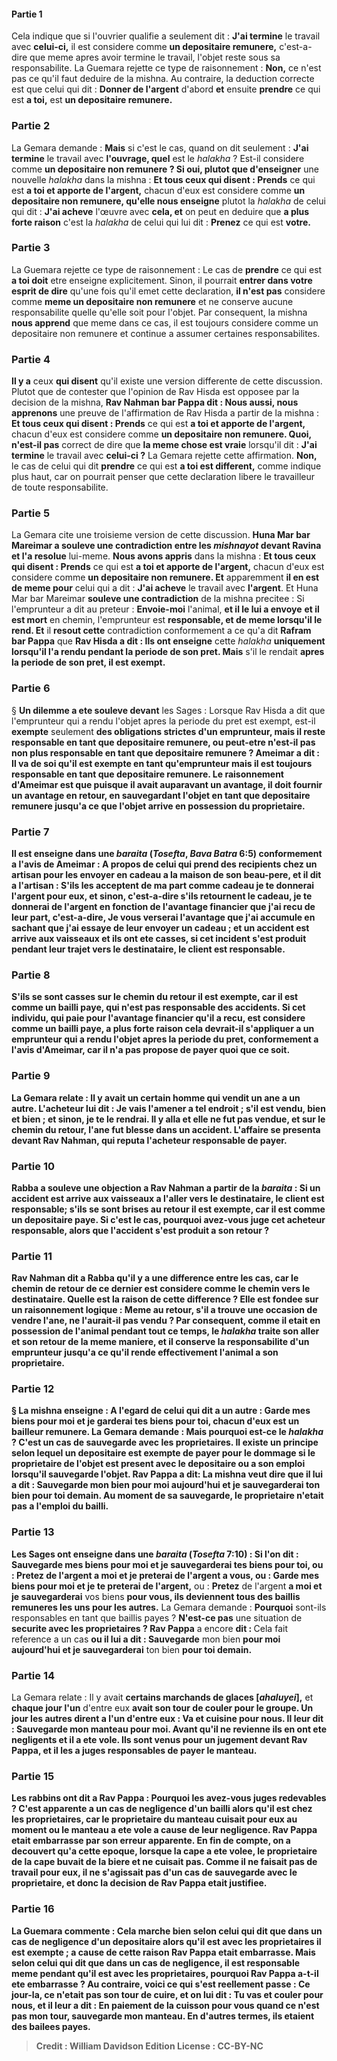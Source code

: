 
#### Partie 1
Cela indique que si l'ouvrier qualifie a seulement dit : <b>J'ai termine</b> le travail avec <b>celui-ci,</b> il est considere comme <b>un depositaire remunere,</b> c'est-a-dire que meme apres avoir termine le travail, l'objet reste sous sa responsabilite. La Guemara rejette ce type de raisonnement : <b>Non,</b> ce n'est pas ce qu'il faut deduire de la mishna. Au contraire, la deduction correcte est que celui qui dit : <b>Donner de l'argent</b> d'abord <b>et</b> ensuite <b>prendre</b> ce qui est <b>a toi,</b> est <b>un depositaire remunere.</b>

### Partie 2
La Gemara demande : <b>Mais</b> si c'est le cas, quand on dit seulement : <b>J'ai termine</b> le travail avec <b>l'ouvrage, quel</b> est le <i>halakha</i> ? Est-il considere comme <b>un depositaire non remunere ? Si oui, plutot que d'enseigner</b> une nouvelle <i>halakha</i> dans la mishna : <b>Et tous ceux qui disent : Prends</b> ce qui est <b>a toi et apporte de l'argent,</b> chacun d'eux est considere comme <b>un depositaire non remunere, qu'elle nous enseigne</b> plutot la <i>halakha</i> de celui qui dit : <b>J'ai acheve</b> l'œuvre avec <b>cela, et</b> on peut en deduire que <b>a plus forte raison</b> c'est la <i>halakha</i> de celui qui lui dit : <b>Prenez</b> ce qui est <b>votre.</b>

### Partie 3
La Guemara rejette ce type de raisonnement : Le cas de <b>prendre</b> ce qui est <b>a toi doit</b> etre enseigne explicitement. Sinon, il pourrait <b>entrer dans votre esprit de dire</b> qu'une fois qu'il emet cette declaration, <b>il n'est pas</b> considere comme <b>meme un depositaire non remunere</b> et ne conserve aucune responsabilite quelle qu'elle soit pour l'objet. Par consequent, la mishna <b>nous apprend</b> que meme dans ce cas, il est toujours considere comme un depositaire non remunere et continue a assumer certaines responsabilites.

### Partie 4
<b>Il y a</b> ceux <b>qui disent</b> qu'il existe une version differente de cette discussion. Plutot que de contester que l'opinion de Rav Hisda est opposee par la decision de la mishna, <b>Rav Nahman bar Pappa dit : Nous aussi, nous apprenons</b> une preuve de l'affirmation de Rav Hisda a partir de la mishna : <b>Et tous ceux qui disent : Prends</b> ce qui est <b>a toi et apporte de l'argent,</b> chacun d'eux est considere comme <b>un depositaire non remunere. Quoi, n'est-il pas</b> correct de dire que <b>la meme chose est vraie</b> lorsqu'il dit : <b>J'ai termine</b> le travail avec <b>celui-ci ?</b> La Gemara rejette cette affirmation. <b>Non,</b> le cas de celui qui dit <b>prendre</b> ce qui est <b>a toi est different,</b> comme indique plus haut, car on pourrait penser que cette declaration libere le travailleur de toute responsabilite.

### Partie 5
La Gemara cite une troisieme version de cette discussion. <b>Huna Mar bar Mareimar a souleve une contradiction entre les <i>mishnayot</i> devant Ravina et l'a resolue</b> lui-meme. <b>Nous avons appris</b> dans la mishna : <b>Et tous ceux qui disent : Prends</b> ce qui est <b>a toi et apporte de l'argent,</b> chacun d'eux est considere comme <b>un depositaire non remunere. Et</b> apparemment <b>il en est de meme pour</b> celui qui a dit : <b>J'ai acheve</b> le travail avec <b>l'argent</b>. Et</b> Huna Mar bar Mareimar <b>souleve une contradiction</b> de la mishna precitee : Si l'emprunteur a dit au preteur : <b>Envoie-moi</b> l'animal, <b>et il le lui a envoye</b> <b>et il est mort</b> en chemin, l'emprunteur est <b>responsable, et de meme lorsqu'il le rend. Et</b> il <b>resout cette</b> contradiction conformement a ce qu'a dit <b>Rafram bar Pappa</b> que <b>Rav Hisda a dit : Ils ont enseigne</b> cette <i>halakha</i> <b>uniquement lorsqu'il l'a rendu pendant la periode de son pret. Mais</b> s'il le rendait <b>apres la periode de son pret, il est exempt.</b>

### Partie 6
§ <b>Un dilemme a ete souleve devant</b> les Sages : Lorsque Rav Hisda a dit que l'emprunteur qui a rendu l'objet apres la periode du pret est exempt, est-il <b>exempte</b> seulement <b>des obligations strictes d'un <b>emprunteur, mais</b> il reste <b>responsable en tant que depositaire remunere, ou peut-etre n'est-il pas non plus</b> responsable en tant que <b>depositaire remunere ? Ameimar a dit : Il va de soi</b> qu'il est <b>exempte en tant qu'emprunteur mais</b> il est toujours <b>responsable en tant que depositaire remunere.</b> Le raisonnement d'Ameimar est que <b>puisque</b> il avait auparavant <b>un avantage, il</b> doit <b>fournir un avantage</b> en retour, en sauvegardant l'objet en tant que depositaire remunere jusqu'a ce que l'objet arrive en possession du proprietaire.

### Partie 7
<b>Il est enseigne</b> dans une <i>baraita</i> (<i>Tosefta</i>, <i>Bava Batra</i> 6:5) <b>conformement</b> a l'avis de <b>Ameimar : </b> A propos de <b>celui qui prend des recipients chez un artisan pour les envoyer</b> en cadeau <b>a la maison de son beau-pere, et</b> il <b>dit a</b> l'artisan : <b>S'ils les acceptent de ma part</b> comme cadeau <b>je te donnerai l'argent pour eux, et sinon,</b> c'est-a-dire s'ils retournent le cadeau, <b>je te donnerai</b> de l'argent <b>en fonction de l'avantage financier</b> que j'ai recu <b>de leur part,</b> c'est-a-dire, Je vous verserai l'avantage que j'ai accumule en sachant que j'ai essaye de leur envoyer un cadeau ; <b>et un accident est arrive</b> aux vaisseaux et ils ont ete casses, si cet incident s'est produit <b>pendant leur trajet</b> vers le destinataire, le client est <b>responsable.</b>

### Partie 8
S'ils se sont casses <b>sur le chemin du retour</b> il est <b>exempte, car il est comme un bailli paye,</b> qui n'est pas responsable des accidents. Si cet individu, qui paie pour l'avantage financier qu'il a recu, est considere comme un bailli paye, a plus forte raison cela devrait-il s'appliquer a un emprunteur qui a rendu l'objet apres la periode du pret, conformement a l'avis d'Ameimar, car il n'a pas propose de payer quoi que ce soit.

### Partie 9
La Gemara relate : Il y avait <b>un certain homme qui vendit un ane a un autre.</b> L'acheteur lui <b>dit : Je vais l'amener a tel endroit ; s'il est vendu,</b> bien et <b>bien ; et sinon, je te le rendrai. Il y alla et elle ne fut pas vendue, et sur le chemin</b> du retour, l'ane fut blesse dans <b>un accident.</b> L'affaire <b>se presenta devant Rav Nahman,</b> qui <b>reputa</b> l'acheteur <b>responsable</b> de payer.

### Partie 10
<b>Rabba a souleve une objection a Rav Nahman</b> a partir de la <i>baraita</i> : Si <b>un accident est arrive</b> aux vaisseaux <b>a l'aller</b> vers le destinataire, le client est <b>responsable;</b> s'ils se sont brises <b>au retour</b> il est <b>exempte, car il est comme un depositaire paye.</b> Si c'est le cas, pourquoi avez-vous juge cet acheteur responsable, alors que l'accident s'est produit a son retour ?

### Partie 11
Rav Nahman <b>dit a</b> Rabba qu'il y a une difference entre les cas, car <b>le chemin de retour de ce</b> dernier <b>est</b> considere <b>comme le chemin</b> vers le destinataire. <b>Quelle est la raison</b> de cette difference ? Elle <b>est</b> fondee sur un <b>raisonnement logique :</b> Meme <b>au retour, s'il a trouve</b> une occasion <b>de vendre</b> l'ane, <b>ne l'aurait-il pas vendu ?</b> Par consequent, comme il etait en possession de l'animal pendant tout ce temps, le <i>halakha</i> traite son aller et son retour de la meme maniere, et il conserve la responsabilite d'un emprunteur jusqu'a ce qu'il rende effectivement l'animal a son proprietaire.

### Partie 12
§ La mishna enseigne : A l'egard de celui qui dit a un autre : <b>Garde</b> mes biens <b>pour moi et je garderai</b> tes biens <b>pour toi,</b> chacun d'eux est un <b>bailleur remunere.</b> La Gemara demande : <b>Mais pourquoi</b> est-ce le <i>halakha</i> ? <b>C'est</b> un cas de <b>sauvegarde avec les proprietaires.</b> Il existe un principe selon lequel un depositaire est exempte de payer pour le dommage si le proprietaire de l'objet est present avec le depositaire ou a son emploi lorsqu'il sauvegarde l'objet. <b>Rav Pappa a dit:</b> La mishna veut dire que <b>il lui a dit : Sauvegarde</b> mon bien <b>pour moi aujourd'hui et je sauvegarderai</b> ton bien <b>pour toi demain.</b> Au moment de sa sauvegarde, le proprietaire n'etait pas a l'emploi du bailli.

### Partie 13
<b>Les Sages ont enseigne</b> dans une <i>baraita</i> (<i>Tosefta</i> 7:10) : Si l'on dit : <b>Sauvegarde</b> mes biens <b>pour moi et je sauvegarderai</b> tes biens <b>pour toi,</b> ou : <b>Pretez</b> de l'argent <b>a moi et je preterai</b> de l'argent <b>a vous,</b> ou : <b>Garde</b> mes biens <b>pour moi et je te preterai</b> de l'argent,</b> ou : <b>Pretez</b> de l'argent <b>a moi et je sauvegarderai</b> vos biens <b>pour vous, ils deviennent tous des baillis remuneres les uns pour les autres.</b> La Gemara demande : <b>Pourquoi</b> sont-ils responsables en tant que baillis payes ? <b>N'est-ce pas</b> une situation de <b>securite avec les proprietaires ? Rav Pappa</b> a encore <b>dit : </b> Cela fait reference a un cas <b>ou il lui a dit : Sauvegarde</b> mon bien <b>pour moi aujourd'hui et je sauvegarderai</b> ton bien <b>pour toi demain.</b>

### Partie 14
La Gemara relate : Il y avait <b>certains marchands de glaces [<i>ahaluyei</i>],</b> et <b>chaque jour l'un</b> d'entre eux <b>avait son tour de <b>couler</b> pour le groupe. <b>Un jour</b> les autres <b>dirent a l'un d'entre eux : Va</b> et <b>cuisine pour nous. Il leur dit : Sauvegarde mon manteau pour moi. Avant qu'il ne revienne</b> <b>ils en ont ete negligents et il a ete vole. Ils sont venus</b> pour un jugement <b>devant Rav Pappa,</b> et il les a <b>juges responsables</b> de payer le manteau.

### Partie 15
<b>Les rabbins ont dit a Rav Pappa : Pourquoi</b> les avez-vous juges redevables ? <b>C'est</b> apparente a un cas de <b>negligence</b> d'un bailli alors qu'il est <b>chez les proprietaires,</b> car le proprietaire du manteau cuisait pour eux au moment ou le manteau a ete vole a cause de leur negligence. Rav Pappa <b>etait embarrasse</b> par son erreur apparente. <b>En fin de compte, on a decouvert qu'a cette epoque,</b> lorsque la cape a ete volee, le proprietaire de la cape <b>buvait de la biere</b> et ne cuisait pas. Comme il ne faisait pas de travail pour eux, il ne s'agissait pas d'un cas de sauvegarde avec le proprietaire, et donc la decision de Rav Pappa etait justifiee.

### Partie 16
La Guemara commente : <b>Cela marche bien selon celui qui dit</b> que dans un cas de <b>negligence</b> d'un depositaire alors qu'il est <b>avec les proprietaires</b> il est <b>exempte ; a cause de cette</b> raison Rav Pappa <b>etait embarrasse. Mais selon celui qui dit</b> que dans un cas de negligence, il est <b>responsable</b> meme pendant qu'il est avec les proprietaires, <b>pourquoi Rav Pappa a-t-il ete <b>embarrasse ? Au contraire,</b> voici ce qui s'est reellement passe : <b>Ce jour-la, ce n'etait pas son</b> tour de cuire, <b>et on lui dit : Tu vas</b> et <b>couler pour nous, et il leur a dit : En paiement de la cuisson pour vous</b> quand ce n'est pas mon tour, <b>sauvegarde mon manteau.</b> En d'autres termes, ils etaient des bailees payes.

>Credit : William Davidson Edition
>License : CC-BY-NC